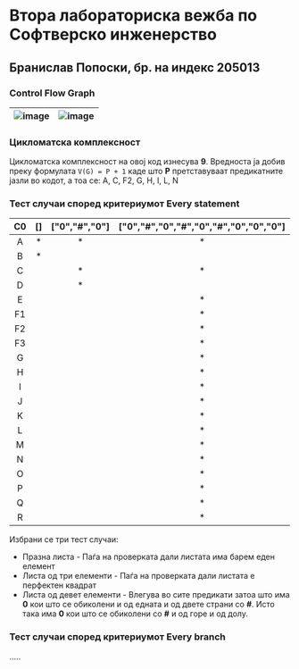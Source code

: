 # Втора лабораториска вежба по Софтверско инженерство

## Бранислав Попоски, бр. на индекс 205013

###  Control Flow Graph
|![image](https://user-images.githubusercontent.com/76975611/173955110-d1bb03c9-d307-455a-ba40-5e4cc2e9e3f3.png)|![image](https://user-images.githubusercontent.com/76975611/173955628-8666c395-2726-4764-b6e5-b0e1e36ab640.png)|
|:--:|:--:|


### Цикломатска комплексност
Цикломатска комплексност на овој код изнесува **9**. Вредноста ја добив преку формулата `V(G) = P + 1` каде што **P** претставуваат предикатните јазли во кодот, а тоа се: A, C, F2, G, H, I, L, N

### Тест случаи според критериумот  Every statement
|C0|\[\]|\["0","#","0"\]|\["0","#","0","#","0","#","0","0","0"\]|
|:--:|:--:|:--:|:--:|
|A|\*|\*|\*|
|B|\*|  |  |
|C|  |\*|\*|
|D|  |\*|  |
|E|  |  |\*|
|F1| |  |\*|
|F2| |  |\*|
|F3| |  |\*|
|G|  |  |\*|
|H|  |  |\*|
|I|  |  |\*|
|J|  |  |\*|
|K|  |  |\*|
|L|  |  |\*|
|M|  |  |\*|
|N|  |  |\*|
|O|  |  |\*|
|P|  |  |\*|
|Q|  |  |\*|
|R|  |  |\*|

Избрани се три тест случаи:
 - Празна листа - Паѓа на проверката дали листата има барем еден елемент
 - Листа од три елементи - Паѓа на проверката дали листата е перфектен квадрат
 - Листа од девет елементи - Влегува во сите предикати затоа што има **0** кои што се обиколени и од едната и од двете страни со **#**. Исто така има **0** кои што се обиколени со **#** и од горе и од долу.

### Тест случаи според критериумот Every branch
.....
